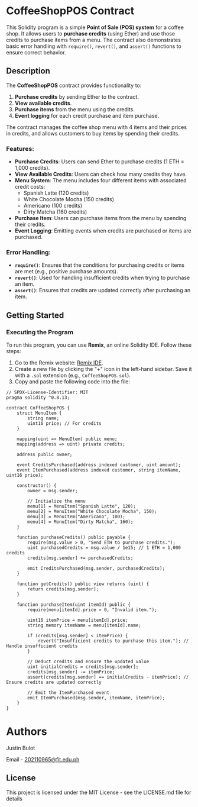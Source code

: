 # CoffeeShopPOS Contract

This Solidity program is a simple **Point of Sale (POS) system** for a coffee shop. It allows users to **purchase credits** (using Ether) and use those credits to purchase items from a menu. The contract also demonstrates basic error handling with `require()`, `revert()`, and `assert()` functions to ensure correct behavior.

## Description

The **CoffeeShopPOS** contract provides functionality to:
1. **Purchase credits** by sending Ether to the contract.
2. **View available credits**.
3. **Purchase items** from the menu using the credits.
4. **Event logging** for each credit purchase and item purchase.

The contract manages the coffee shop menu with 4 items and their prices in credits, and allows customers to buy items by spending their credits.

### Features:
- **Purchase Credits**: Users can send Ether to purchase credits (1 ETH = 1,000 credits).
- **View Available Credits**: Users can check how many credits they have.
- **Menu System**: The menu includes four different items with associated credit costs:
  - Spanish Latte (120 credits)
  - White Chocolate Mocha (150 credits)
  - Americano (100 credits)
  - Dirty Matcha (160 credits)
- **Purchase Item**: Users can purchase items from the menu by spending their credits.
- **Event Logging**: Emitting events when credits are purchased or items are purchased.

### Error Handling:
- **`require()`**: Ensures that the conditions for purchasing credits or items are met (e.g., positive purchase amounts).
- **`revert()`**: Used for handling insufficient credits when trying to purchase an item.
- **`assert()`**: Ensures that credits are updated correctly after purchasing an item.

## Getting Started

### Executing the Program

To run this program, you can use **Remix**, an online Solidity IDE. Follow these steps:

1. Go to the Remix website: [Remix IDE](https://remix.ethereum.org/).
2. Create a new file by clicking the "+" icon in the left-hand sidebar. Save it with a `.sol` extension (e.g., `CoffeeShopPOS.sol`).
3. Copy and paste the following code into the file:

```solidity
// SPDX-License-Identifier: MIT
pragma solidity ^0.8.13;

contract CoffeeShopPOS {
    struct MenuItem {
        string name;
        uint16 price; // For credits
    }

    mapping(uint => MenuItem) public menu;
    mapping(address => uint) private credits;

    address public owner;

    event CreditsPurchased(address indexed customer, uint amount);
    event ItemPurchased(address indexed customer, string itemName, uint16 price);

    constructor() {
        owner = msg.sender;

        // Initialize the menu
        menu[1] = MenuItem("Spanish Latte", 120);
        menu[2] = MenuItem("White Chocolate Mocha", 150);
        menu[3] = MenuItem("Americano", 100);
        menu[4] = MenuItem("Dirty Matcha", 160);
    }

    function purchaseCredits() public payable {
        require(msg.value > 0, "Send ETH to purchase credits.");
        uint purchasedCredits = msg.value / 1e15; // 1 ETH = 1,000 credits
        credits[msg.sender] += purchasedCredits;

        emit CreditsPurchased(msg.sender, purchasedCredits);
    }

    function getCredits() public view returns (uint) {
        return credits[msg.sender];
    }

    function purchaseItem(uint itemId) public {
        require(menu[itemId].price > 0, "Invalid item.");

        uint16 itemPrice = menu[itemId].price;
        string memory itemName = menu[itemId].name;

        if (credits[msg.sender] < itemPrice) {
            revert("Insufficient credits to purchase this item."); // Handle insufficient credits
        }

        // Deduct credits and ensure the updated value
        uint initialCredits = credits[msg.sender];
        credits[msg.sender] -= itemPrice;
        assert(credits[msg.sender] == initialCredits - itemPrice); // Ensure credits are updated correctly

        // Emit the ItemPurchased event
        emit ItemPurchased(msg.sender, itemName, itemPrice);
    }
}
```

# Authors
Justin Bulot

Email - 202110965@fit.edu.ph

## License

This project is licensed under the MIT License - see the LICENSE.md file for details
